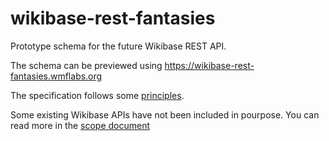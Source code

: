 # wikibase-rest-fantasies

Prototype schema for the future Wikibase REST API.

The schema can be previewed using https://wikibase-rest-fantasies.wmflabs.org

The specification follows some [principles](PRINCIPLES.md).

Some existing Wikibase APIs have not been included in pourpose.
You can read more in the [scope document](SCOPE.md)